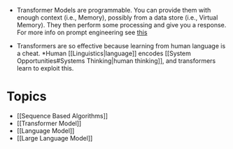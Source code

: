 * Transformer Models are programmable. You can provide them with enough context (i.e., Memory), possibly from a data store (i.e., Virtual Memory). They then perform some processing and give you a response. For more info on prompt engineering see [this](https://www.oneusefulthing.org/p/a-guide-to-prompting-ai-for-what)
 
* Transformers are so effective because learning from human language is a cheat. *Human [[Linguistics|language]] encodes [[System Opportunities#Systems Thinking|human thinking]], and transformers learn to exploit this. 
# Topics
* [[Sequence Based Algorithms]]
* [[Transformer Model]]
* [[Language Model]]
* [[Large Language Model]]